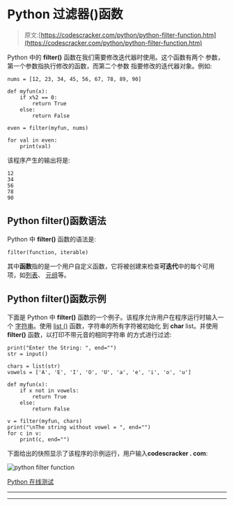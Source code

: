 # Python 过滤器()函数

> 原文:[https://codescracker.com/python/python-filter-function.htm](https://codescracker.com/python/python-filter-function.htm)

Python 中的 **filter()** 函数在我们需要修改迭代器时使用。这个函数有两个 参数，第一个参数指执行修改的函数，而第二个参数 指要修改的迭代器对象。例如:

```
nums = [12, 23, 34, 45, 56, 67, 78, 89, 90]

def myfun(x):
    if x%2 == 0:
        return True
    else:
        return False

even = filter(myfun, nums)

for val in even:
    print(val)
```

该程序产生的输出将是:

```
12
34
56
78
90
```

## Python filter()函数语法

Python 中 **filter()** 函数的语法是:

```
filter(function, iterable)
```

其中**函数**指的是一个用户自定义函数，它将被创建来检查**可迭代**中的每个可用 项，如[列表](/python/python-lists.htm)、 [元组](/python/python-tuples.htm)等。

## Python filter()函数示例

下面是 Python 中 **filter()** 函数的一个例子。该程序允许用户在程序运行时输入一个 [字符串](/python/python-strings.htm)。使用 [list ()](/python/python-list-function.htm) 函数，字符串的所有字符被初始化 到 **char** list。并使用 **filter()** 函数，以打印不带元音的相同字符串 的方式进行过滤:

```
print("Enter the String: ", end="")
str = input()

chars = list(str)
vowels = ['A', 'E', 'I', 'O', 'U', 'a', 'e', 'i', 'o', 'u']

def myfun(x):
    if x not in vowels:
        return True
    else:
        return False

v = filter(myfun, chars)
print("\nThe string without vowel = ", end="")
for c in v:
    print(c, end="")
```

下面给出的快照显示了该程序的示例运行，用户输入**codescracker . com**:

![python filter function](../Images/1a6e2612216f30a41c8959ed6187ff91.png)

[Python 在线测试](/exam/showtest.php?subid=10)

* * *

* * *